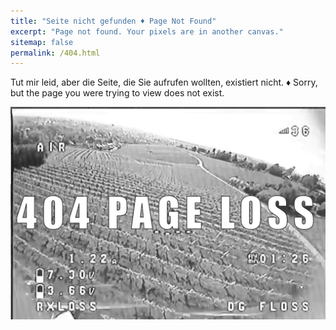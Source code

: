 ```yaml
---
title: "Seite nicht gefunden ♦ Page Not Found"
excerpt: "Page not found. Your pixels are in another canvas."
sitemap: false
permalink: /404.html
---
```


Tut mir leid, aber die Seite, die Sie aufrufen wollten, existiert nicht. ♦ Sorry, but the page you were trying to view does not exist.

![404](../assets/images/404.png)

<script>
  var GOOG_FIXURL_LANG = 'en';
  var GOOG_FIXURL_SITE = '{{ site.url }}'
</script>
<script src="https://linkhelp.clients.google.com/tbproxy/lh/wm/fixurl.js">
</script>
